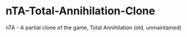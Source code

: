 nTA-Total-Annihilation-Clone
============================

nTA - A partial clone of the game, Total Annihilation (old, unmaintained)
